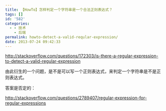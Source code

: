 ```yaml
---
title: 【HowTo】怎样判定一个字符串是一个合法正则表达式？
tags: []
id: '582'
categories:
  - - 技术
    - 后端
permalink: howto-detect-a-valid-reqular-expression/
date: 2013-07-24 09:42:33
---
```


http://stackoverflow.com/questions/172303/is-there-a-regular-expression-to-detect-a-valid-regular-expression

由此衍生的一个问题，是不是可以写一个正则表达式，来判定一个字符串是不是正则表达式。

答案是否定的：

http://stackoverflow.com/questions/2789407/regular-expression-for-regular-expressions